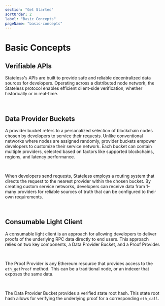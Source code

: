 ```yaml
---
section: "Get Started"
sortOrder: 2
label: "Basic Concepts"
pageName: "basic-concepts"
---
```

# Basic Concepts

## Verifiable APIs

Stateless's APIs are built to provide safe and reliable decentralized data
sources for developers. Operating across a distributed node network, the
Stateless protocol enables efficient client-side verification, whether
historically or in real-time.

<br/>

## Data Provider Buckets


A provider bucket refers to a personalized selection of blockchain nodes chosen
by developers to service their requests.  Unlike conventional networks where
nodes are assigned randomly, provider buckets empower developers to customize
their service network. Each bucket can contain multiple providers, selected
based on factors like supported blockchains, regions, and latency performance.

<br/>

When developers send requests, Stateless employs a routing system that directs
the request to the nearest provider within the chosen bucket. By creating
custom service networks, developers can receive data from 1-many providers for
reliable sources of truth that can be configured to their own requirements.

<br/>

## Consumable Light Client

A consumable light client is an approach for allowing developers to deliver
proofs of the underlying RPC data directly to end users. This approach relies
on two key components, a Data Provider Bucket, and a Proof Provider.

<br/>

The Proof Provider is any Ethereum resource that provides access to the
`eth_getProof` method. This can be a traditional node, or an indexer that
exposes the same data.

<br/>

The Data Provider Bucket provides a verified state root hash. This state root
hash allows for verifying the underlying proof for a corresponding `eth_call`.
